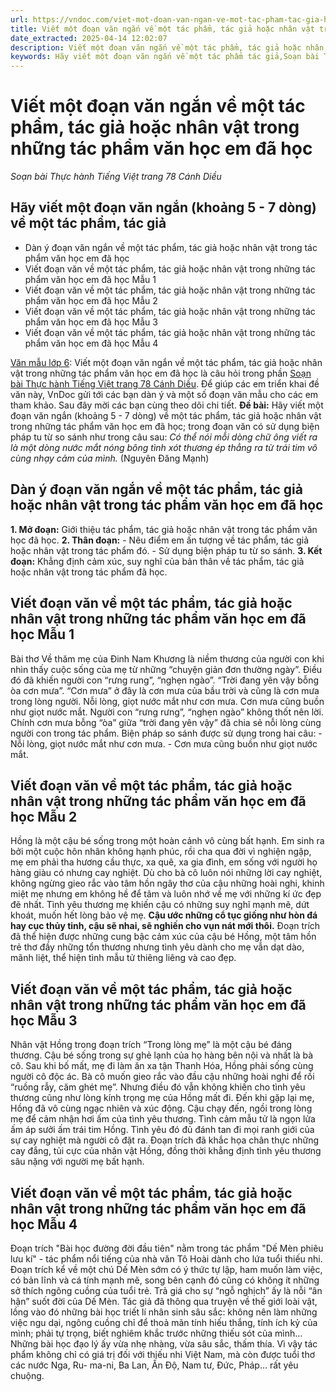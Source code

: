 ```yaml
---
url: https://vndoc.com/viet-mot-doan-van-ngan-ve-mot-tac-pham-tac-gia-hoac-nhan-vat-trong-nhung-tac-pham-van-hoc-em-da-hoc-247037
title: Viết một đoạn văn ngắn về một tác phẩm, tác giả hoặc nhân vật trong những tác phẩm văn học em đã học - Soạn bài Thực hành Tiếng Việt trang 78 Cánh Diều - VnDoc.com
date_extracted: 2025-04-14 12:02:07
description: Viết một đoạn văn ngắn về một tác phẩm, tác giả hoặc nhân vật trong những tác phẩm văn học Hãy viết một đoạn văn ngắn (khoảng 5 - 7 dòng) về một tác phẩm, tác giả hoặc nhân vật trong những tác phẩm văn học em đã học; trong đoạn văn có sử dụng biện pháp tu từ so sánh như trong câu sau sách Cánh Diều, mời các bạn cùng tìm hiểu chi tiết.
keywords: Hãy viết một đoạn văn ngắn về một tác phẩm tác giả,Soạn bài Thực hành Tiếng Việt trang 78 Cánh Diều,ngữ văn 6 cánh diều,Thực hành Tiếng Việt trang 78 Cánh Diều,viết đoạn văn giới thiệu về một tác phẩm văn học,viết đoạn văn về tác phẩm văn học
---
```


# Viết một đoạn văn ngắn về một tác phẩm, tác giả hoặc nhân vật trong những tác phẩm văn học em đã học
 _Soạn bài Thực hành Tiếng Việt trang 78 Cánh Diều_
## Hãy viết một đoạn văn ngắn \(khoảng 5 - 7 dòng\) về một tác phẩm, tác giả
  * Dàn ý đoạn văn ngắn về một tác phẩm, tác giả hoặc nhân vật trong tác phẩm văn học em đã học
  * Viết đoạn văn về một tác phẩm, tác giả hoặc nhân vật trong những tác phẩm văn học em đã học Mẫu 1
  * Viết đoạn văn về một tác phẩm, tác giả hoặc nhân vật trong những tác phẩm văn học em đã học Mẫu 2
  * Viết đoạn văn về một tác phẩm, tác giả hoặc nhân vật trong những tác phẩm văn học em đã học Mẫu 3
  * Viết đoạn văn về một tác phẩm, tác giả hoặc nhân vật trong những tác phẩm văn học em đã học Mẫu 4

[Văn mẫu lớp 6](<https://vndoc.com/van-mau-lop-6-sach-canh-dieu>): Viết một đoạn văn ngắn về một tác phẩm, tác giả hoặc nhân vật trong những tác phẩm văn học em đã học là câu hỏi trong phần [Soạn bài Thực hành Tiếng Việt trang 78 Cánh Diều](<https://vndoc.com/soan-bai-thuc-hanh-tieng-viet-trang-78-canh-dieu-236482>). Để giúp các em triển khai đề văn này, VnDoc gửi tới các bạn dàn ý và một số đoạn văn mẫu cho các em tham khảo. Sau đây mời các bạn cùng theo dõi chi tiết.
**Đề bài:** Hãy viết một đoạn văn ngắn \(khoảng 5 - 7 dòng\) về một tác phẩm, tác giả hoặc nhân vật trong những tác phẩm văn học em đã học; trong đoạn văn có sử dụng biện pháp tu từ so sánh như trong câu sau:
_Có thể nói mỗi dòng chữ ông viết ra là một dòng nước mắt nóng bông tình xót thương ép thẳng ra từ trái tim vô cùng nhạy cảm của mình._
\(Nguyên Đăng Mạnh\)
## Dàn ý đoạn văn ngắn về một tác phẩm, tác giả hoặc nhân vật trong tác phẩm văn học em đã học
**1\. Mở đoạn:** Giới thiệu tác phẩm, tác giả hoặc nhân vật trong tác phẩm văn học đã học.
**2\. Thân đoạn:**
\- Nêu điểm em ấn tượng về tác phẩm, tác giả hoặc nhân vật trong tác phẩm đó.
\- Sử dụng biện pháp tu từ so sánh.
**3\. Kết đoạn:** Khẳng định cảm xúc, suy nghĩ của bản thân về tác phẩm, tác giả hoặc nhân vật trong tác phẩm đã học.
## Viết đoạn văn về một tác phẩm, tác giả hoặc nhân vật trong những tác phẩm văn học em đã học Mẫu 1
Bài thơ Về thăm mẹ của Đinh Nam Khương là niềm thương của người con khi nhìn thấy cuộc sống của mẹ từ những “chuyện giản đơn thường ngày”. Điều đó đã khiến người con “rưng rung”, “nghẹn ngào”. “Trời đang yên vậy bỗng òa cơn mưa”. “Cơn mưa” ở đây là cơn mưa của bầu trời và cũng là cơn mưa trong lòng người. Nỗi lòng, giọt nước mắt như cơn mưa. Cơn mưa cũng buồn như giọt nước mắt. Người con “rưng rưng”, “nghẹn ngào” không thốt nên lời. Chính cơn mưa bỗng “òa” giữa “trời đang yên vậy” đã chia sẻ nỗi lòng cùng người con trong tác phẩm.
Biện pháp so sánh được sử dụng trong hai câu:
\- Nỗi lòng, giọt nước mắt như cơn mưa.
\- Cơn mưa cũng buồn như giọt nước mắt.
## Viết đoạn văn về một tác phẩm, tác giả hoặc nhân vật trong những tác phẩm văn học em đã học Mẫu 2
Hồng là một cậu bé sống trong một hoàn cảnh vô cùng bất hạnh. Em sinh ra bởi một cuộc hôn nhân không hạnh phúc, rồi cha qua đời vì nghiện ngập, mẹ em phải tha hương cầu thực, xa quê, xa gia đình, em sống với người họ hàng giàu có nhưng cay nghiệt. Dù cho bà cô luôn nói những lời cay nghiệt, không ngừng gieo rắc vào tâm hồn ngây thơ của cậu những hoài nghi, khinh miệt mẹ nhưng em không hề để tâm và luôn nhớ về mẹ với những kí ức đẹp đẽ nhất. Tình yêu thương mẹ khiến cậu có những suy nghĩ mạnh mẽ, dứt khoát, muốn hết lòng bảo vệ mẹ. **Cậu ước những cổ tục giống như hòn đá hay cục thủy tinh, cậu sẽ nhai, sẽ nghiến cho vụn nát mới thôi.** Đoạn trích đã thể hiện được những cung bậc cảm xúc của cậu bé Hồng, một tâm hồn trẻ thơ đầy những tổn thương nhưng tình yêu dành cho mẹ vẫn dạt dào, mãnh liệt, thể hiện tình mẫu tử thiêng liêng và cao đẹp.
## Viết đoạn văn về một tác phẩm, tác giả hoặc nhân vật trong những tác phẩm văn học em đã học Mẫu 3
Nhân vật Hồng trong đoạn trích “Trong lòng mẹ” là một cậu bé đáng thương. Cậu bé sống trong sự ghẻ lạnh của họ hàng bên nội và nhất là bà cô. Sau khi bố mất, mẹ đi làm ăn xa tận Thanh Hóa, Hồng phải sống cùng người cô độc ác. Bà cô muốn gieo rắc vào đầu cậu những hoài nghi để rồi “ruồng rẫy, căm ghét mẹ”. Nhưng điều đó vẫn không khiến cho tình yêu thương cũng như lòng kính trọng mẹ của Hồng mất đi. Đến khi gặp lại mẹ, Hồng đã vô cùng ngạc nhiên và xúc động. Cậu chạy đến, ngồi trong lòng mẹ để cảm nhận hơi ấm của tình yêu thương. Tình cảm mẫu tử là ngọn lửa ấm áp sưởi ấm trái tim Hồng. Tình yêu đó đủ đánh tan đi mọi ranh giới của sự cay nghiệt mà người cô đặt ra. Đoạn trích đã khắc họa chân thực những cay đắng, tủi cực của nhân vật Hồng, đồng thời khẳng định tình yêu thương sâu nặng với người mẹ bất hạnh.
## Viết đoạn văn về một tác phẩm, tác giả hoặc nhân vật trong những tác phẩm văn học em đã học Mẫu 4
Đoạn trích "Bài học đường đời đầu tiên" nằm trong tác phẩm "Dế Mèn phiêu lưu kí" - tác phẩm nổi tiếng của nhà văn Tô Hoài dành cho lứa tuổi thiếu nhi. Đoạn trích kể về một chú Dế Mèn sớm có ý thức tự lập, ham muốn làm việc, có bản lĩnh và cá tính mạnh mẽ, song bên cạnh đó cũng có không ít những sở thích ngông cuồng của tuổi trẻ. Trả giá cho sự “ngỗ nghịch” ấy là nỗi “ân hận” suốt đời của Dế Mèn. Tác giả đã thông qua truyện về thế giới loài vật, lồng vào đó những bài học triết lí nhân sinh sâu sắc: không nên làm những việc ngu dại, ngông cuồng chỉ để thoả mãn tính hiếu thắng, tính ích kỷ của mình; phải tự trọng, biết nghiêm khắc trước những thiếu sót của mình… Những bài học đạo lý ấy vừa nhẹ nhàng, vừa sâu sắc, thấm thía. Vì vậy tác phẩm không chỉ có giá trị đối với thiếu nhi Việt Nam, mà còn được tuổi thơ các nước Nga, Ru- ma-ni, Ba Lan, Ấn Độ, Nam tư, Đức, Pháp… rất yêu chuộng.
